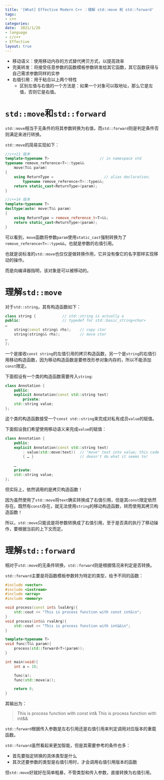 ```yaml
---
title: '[What] Effective Modern C++ ：理解 std::move 和 std::forward'
tags: 
- c++
categories: 
date:  2021/1/26
- language
- c/c++
- Effective
layout: true
---
```

- 移动语义：使用移动内存的方式替代拷贝方式，以提高效率
- 完美转发：将接受任意参数的函数模板参数转发给其它函数，其它函数获得与自己需求参数同样的实参
- 右值引用：用于粘合以上两个特性
  - 区别左值与右值的一个方法是：如果一个对象可以取地址，那么它是左值，否则它是右值。
  <!--more-->

# `std::move`和`std::forward`

`std::move`相当于无条件的将其参数转换为右值，而`std::forward`则是判定条件否则满足来进行转换。

`std::move`的简易实现如下：

```cpp
//c++11 版本
template<typename T>                       // in namespace std
typename remove_reference<T>::type&&
    move(T&& param)
{
    using ReturnType =                       // alias declaration;
        typename remove_reference<T>::type&&;  
    return static_cast<ReturnType>(param);
}

//c++14 版本
template<typename T>                          
decltype(auto) move(T&& param)                
{
    using ReturnType = remove_reference_t<T>&&;
    return static_cast<ReturnType>(param);
}
```

可以看到，`move`函数将参数`param`使用`static_cast`强制转换为了`remove_reference<T>::type&&`，也就是参数的右值引用。

也就是说标准的`std::move`也仅仅是做转换作用，它并没有像它的名字那样实现移动的操作。

而是向编译器指明，该对象是可以被移动的。

# 理解`std::move`

对于`std::string`，其有构造函数如下：

```cpp
class string {            // std::string is actually a 
public:                   // typedef for std::basic_string<char>
…
    string(const string& rhs);    // copy ctor
    string(string&& rhs);         // move ctor
…
};
```

一个是接收`const string`的左值引用的拷贝构造函数，另一个是`string`的右值引用移动构造函数，因为移动构造函数是要修改形参对象内存的，所以不能添加`const`限定。

下面假设有一个类的构造函数需要传入`string`:

```cpp
class Annotation {
    public:
    explicit Annotation(const std::string text)
        private:
    std::string value;
};
```

这个类的构造函数接受一个`const std::string`来完成对私有成员`value`的赋值。

下面假设我们希望使用移动语义来完成`value`的赋值：

```cpp
class Annotation {
    public:
    explicit Annotation(const std::string text)
        : value(std::move(text))  // "move" text into value; this code
        { … }                     // doesn't do what it seems to!

    …
    private:
    std::string value;
};
```

但实际上，依然调用的是拷贝构造函数！

因为虽然使用了`std::move`将`text`确实转换成了右值引用，但是其`const`限定依然存在。既然有`const`存在，就无法使用`string`的移动构造函数，转而使用其拷贝构造函数！

所以，`std::move`只能说是将参数转换成了右值引用，至于是否真的执行了移动操作，要根据当前的上下文而定。

# 理解`std::forward`

相对于`std::move`的无条件转换，`std::forward`则是根据情况来判定是否转换。

`std::forward`主要是将函数模板参数转为特定的类型，给予不同的函数：

```cpp
#include <vector>
#include <iostream>
#include <array>
#include <memory>

void process(const int& lvalArg){
    std::cout << "This is process function with const int&\n";
}
void process(int&& rvalArg){
    std::cout << "This is process function with int&&\n";
}

template<typename T>
void func(T&& param){
    process(std::forward<T>(param));
}

int main(void){
    int a = 10;

    func(a);
    func(std::move(a));

    return 0;
}
```

其输出为：

>This is process function with const int&
>This is process function with int&&

`std::forward`根据传入参数是左右引用还是右值引用来判定调用对应版本的重载函数。

`std::forward`虽然看起来更加智能，但是其需要参考的条件也多：

- 首先要指定转换的具体类型是什么
- 其次还要参数的类型是右值引用时，才会调用右值引用版本的函数

但`std::move`好就好在简单粗暴，不管类型和传入参数，直接转换为右值引用。